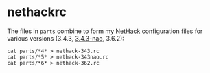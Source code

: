 # nethackrc
The files in `parts` combine to form my [NetHack](https://en.wikipedia.org/wiki/NetHack) configuration files for various versions (3.4.3, [3.4.3-nao](https://nethackwiki.com/wiki/Nethack.alt.org#NetHack_3.4.3_NAO), 3.6.2):

    cat parts/*4* > nethack-343.rc
    cat parts/*5* > nethack-343nao.rc
    cat parts/*6* > nethack-362.rc


